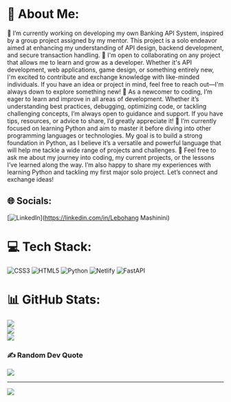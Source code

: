 # 💫 About Me:
🔭 I’m currently working on developing my own Banking API System, inspired by a group project assigned by my mentor. This project is a solo endeavor aimed at enhancing my understanding of API design, backend development, and secure transaction handling.
👯 I'm open to collaborating on any project that allows me to learn and grow as a developer. Whether it's API development, web applications, game design, or something entirely new, I'm excited to contribute and exchange knowledge with like-minded individuals. If you have an idea or project in mind, feel free to reach out—I'm always down to explore something new!
🤝 As a newcomer to coding, I’m eager to learn and improve in all areas of development. Whether it’s understanding best practices, debugging, optimizing code, or tackling challenging concepts, I’m always open to guidance and support. If you have tips, resources, or advice to share, I’d greatly appreciate it!
🌱 I’m currently focused on learning Python and aim to master it before diving into other programming languages or technologies. My goal is to build a strong foundation in Python, as I believe it’s a versatile and powerful language that will help me tackle a wide range of projects and challenges.
💬 Feel free to ask me about my journey into coding, my current projects, or the lessons I’ve learned along the way. I’m also happy to share my experiences with learning Python and tackling my first major solo project. Let’s connect and exchange ideas!


## 🌐 Socials:
[![LinkedIn](https://img.shields.io/badge/LinkedIn-%230077B5.svg?logo=linkedin&logoColor=white)](https://linkedin.com/in/Lebohang Mashinini) 

# 💻 Tech Stack:
![CSS3](https://img.shields.io/badge/css3-%231572B6.svg?style=for-the-badge&logo=css3&logoColor=white) ![HTML5](https://img.shields.io/badge/html5-%23E34F26.svg?style=for-the-badge&logo=html5&logoColor=white) ![Python](https://img.shields.io/badge/python-3670A0?style=for-the-badge&logo=python&logoColor=ffdd54) ![Netlify](https://img.shields.io/badge/netlify-%23000000.svg?style=for-the-badge&logo=netlify&logoColor=#00C7B7) ![FastAPI](https://img.shields.io/badge/FastAPI-005571?style=for-the-badge&logo=fastapi)
# 📊 GitHub Stats:
![](https://github-readme-stats.vercel.app/api?username=LebohangMashinini&theme=dark&hide_border=false&include_all_commits=true&count_private=false)<br/>
![](https://github-readme-streak-stats.herokuapp.com/?user=LebohangMashinini&theme=dark&hide_border=false)<br/>
![](https://github-readme-stats.vercel.app/api/top-langs/?username=LebohangMashinini&theme=dark&hide_border=false&include_all_commits=true&count_private=false&layout=compact)

### ✍️ Random Dev Quote
![](https://quotes-github-readme.vercel.app/api?type=horizontal&theme=dark)

---
[![](https://visitcount.itsvg.in/api?id=LebohangMashinini&icon=2&color=6)](https://visitcount.itsvg.in)

<!-- Proudly created with GPRM ( https://gprm.itsvg.in ) -->

<!---
LebohangMashinini/LebohangMashinini is a ✨ special ✨ repository because its `README.md` (this file) appears on your GitHub profile.
You can click the Preview link to take a look at your changes.
--->
